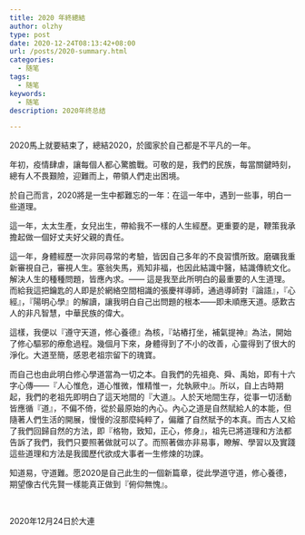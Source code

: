 ```yaml
---
title: 2020 年終總結
author: olzhy
type: post
date: 2020-12-24T08:13:42+08:00
url: /posts/2020-summary.html
categories:
  - 随笔
tags:
  - 随笔
keywords:
  - 随笔
description: 2020年终总结

---
```

2020馬上就要結束了，總結2020，於國家於自己都是不平凡的一年。

年初，疫情肆虐，讓每個人都心驚膽戰。可敬的是，我們的民族，每當關鍵時刻，總有人不畏艱險，迎難而上，帶領人們走出困境。

於自己而言，2020將是一生中都難忘的一年：在這一年中，遇到一些事，明白一些道理。

這一年，太太生產，女兒出生，帶給我不一樣的人生經歷。更重要的是，鞭策我承擔起做一個好丈夫好父親的責任。

這一年，身體經歷一次非同尋常的考驗，皆因自己多年的不良習慣所致。磨礪我重新審視自己，審視人生。塞翁失馬，焉知非福，也因此結識中醫，結識傳統文化。解決人生的種種問題，皆應內求。—— 這是我至此所明白的最重要的人生道理。而給我這把鑰匙的人即是於網絡空間相識的張慶祥導師，通過導師對『論語』，『心經』，『陽明心學』的解讀，讓我明白自己出問題的根本——即未順應天道。感歎古人的非凡智慧，中華民族的偉大。

這樣，我便以『遵守天道，修心養德』為核，『站樁打坐，補氣提神』為法，開始了修心驅邪的療愈過程。幾個月下來，身體得到了不小的改善，心靈得到了很大的淨化。大道至簡，感恩老祖宗留下的瑰寶。

而自己也由此明白修心學道當為一切之本。自我們的先祖堯、舜、禹始，即有十六字心傳——『人心惟危，道心惟微，惟精惟一，允執厥中』。所以，自上古時期起，我們的老祖先即明白了這天地間的『大道』。人於天地間生存，從事一切活動皆應循『道』，不偏不倚，從於最原始的內心。內心之道是自然賦給人的本能，但隨著人們生活的開展，慢慢的沒那麼純粹了，偏離了自然賦予的本真。而古人又給了我們回歸自然的方法，即『格物，致知，正心，修身』，祖先已將道理和方法都告訴了我們，我們只要照著做就可以了。而照著做亦非易事，瞭解、學習以及實踐這些道理和方法是我國歷代欲成大事者一生修煉的功課。

知道易，守道難。愿2020是自己此生的一個新篇章，從此學道守道，修心養德，期望像古代先賢一樣能真正做到『俯仰無愧』。

&nbsp;

2020年12月24日於大連
